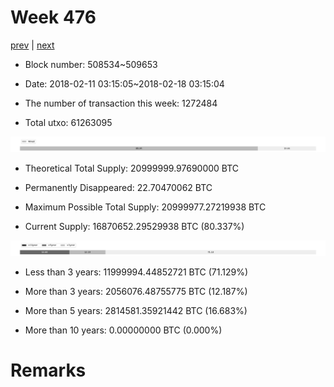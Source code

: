 # Week 476

[prev](week0475.md) | [next](week0477.md)

- Block number: 508534~509653

- Date: 2018-02-11 03:15:05~2018-02-18 03:15:04

- The number of transaction this week: 1272484

- Total utxo: 61263095

![](../images/mined_week0476.png)

- Theoretical Total Supply: 20999999.97690000 BTC

- Permanently Disappeared: 22.70470062 BTC

- Maximum Possible Total Supply: 20999977.27219938 BTC

- Current Supply: 16870652.29529938 BTC (80.337%)

![](../images/year_week0476.png)


- Less than 3 years: 11999994.44852721 BTC (71.129%)

- More than 3 years: 2056076.48755775 BTC (12.187%)

- More than 5 years: 2814581.35921442 BTC (16.683%)

- More than 10 years: 0.00000000 BTC (0.000%)

# Remarks

